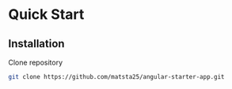 # Quick Start

## Installation

Clone repository

```bash
git clone https://github.com/matsta25/angular-starter-app.git
```

